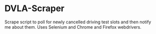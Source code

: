# DVLA-Scraper
Scrape script to poll for newly cancelled driving test slots and then notify me about them.
Uses Selenium and Chrome and Firefox webdrivers.
